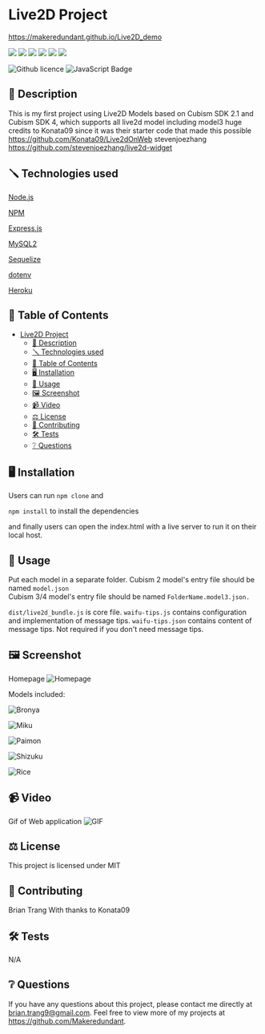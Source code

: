 # Live2D Project
https://makeredundant.github.io/Live2D_demo  

![](https://forthebadge.com/images/badges/built-with-love.svg)
![](https://forthebadge.com/images/badges/uses-html.svg)
![](https://forthebadge.com/images/badges/made-with-javascript.svg)
![](https://forthebadge.com/images/badges/contains-cat-gifs.svg)
![](https://forthebadge.com/images/badges/powered-by-electricity.svg)
![](https://forthebadge.com/images/badges/makes-people-smile.svg)

![Github licence](http://img.shields.io/badge/license-MIT-blue.svg)
![JavaScript Badge](https://img.shields.io/badge/JavaScript-100%25-yellow.svg)


## 📄 Description 
This is my first project using Live2D Models based on Cubism SDK 2.1 and Cubism SDK 4, which supports all live2d model including model3
huge credits to Konata09 since it was their starter code that made this possible https://github.com/Konata09/Live2dOnWeb
stevenjoezhang https://github.com/stevenjoezhang/live2d-widget 

## 🪛 Technologies used 
<p><a href="https://nodejs.org/">Node.js</a></p>
<p><a href="https://www.npmjs.com/">NPM</a></p>
<p><a href="https://www.npmjs.com/package/express">Express.js</a></p>
<p><a href="https://www.npmjs.com/package/mysql2">MySQL2</a></p>
<p><a href="https://www.npmjs.com/package/sequelize">Sequelize</a></p>
<p><a href="https://www.npmjs.com/package/dotenv">dotenv</a></p>
<p><a href="https://heroku.com/">Heroku</a></p>
  
## 📓 Table of Contents
- [Live2D Project](#live2d-project)
  - [📄 Description](#-description)
  - [🪛 Technologies used](#-technologies-used)
  - [📓 Table of Contents](#-table-of-contents)
  - [🖥️ Installation](#️-installation)
  - [💬 Usage](#-usage)
  - [🖼️ Screenshot](#️-screenshot)
  - [📹 Video](#-video)
  - [⚖️ License](#️-license)
  - [🤝 Contributing](#-contributing)
  - [🛠️ Tests](#️-tests)
  - [❔ Questions](#-questions)
    
## 🖥️ Installation 

Users can run ```npm clone``` and 

```npm install``` to install the dependencies

and finally users can open the index.html with a live server to run it on their local host.
  
## 💬 Usage 
Put each model in a separate folder.
Cubism 2 model's entry file should be named ```model.json```  
Cubism 3/4 model's entry file should be named ```FolderName.model3.json.```

```dist/live2d_bundle.js``` is core file.
```waifu-tips.js``` contains configuration and implementation of message tips.
```waifu-tips.json``` contains content of message tips. Not required if you don't need message tips.


## 🖼️ Screenshot
Homepage
![Homepage](./assets/Live2D%20homepage.png)

Models included:

![Bronya](./assets/Live2D%20homepage.png)

![Miku](./assets/Live2D%20homepage.png)

![Paimon](./assets/Live2D%20homepage.png)

![Shizuku](./assets/Live2D%20homepage.png)

![Rice](./assets/Live2D%20homepage.png)

## 📹 Video
Gif of Web application
![GIF](./assets/Live2d.gif)
  
## ⚖️ License 
This project is licensed under MIT
  
## 🤝 Contributing 
Brian Trang
With thanks to Konata09
  
## 🛠️ Tests
N/A
 
## ❔ Questions
If you have any questions about this project, please contact me directly at brian.trang9@gmail.com. Feel free to view more of my projects at https://github.com/Makeredundant.